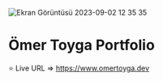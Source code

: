 
![Ekran Görüntüsü 2023-09-02 12 35 35](https://github.com/xleyzor/omertoyga/assets/122406455/c30249ad-7576-4457-b902-4b431156ad76)




<h1>Ömer Toyga Portfolio</h1>

⭐ Live URL => https://www.omertoyga.dev
